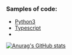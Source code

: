 ### Samples of code:

-  [Python3](https://github.com/rtviii/ribosome.xyz-backend/blob/master/ribetl/ciftools/bsite_mixed.py)
-  [Typescript](https://github.com/rtviii/ribosome.xyz-backend/blob/master/ribetl/src/requestGqlProfile.ts)
-  
[![Anurag's GitHub stats](https://github-readme-stats.vercel.app/api?username=rtviii)](https://github.com/anuraghazra/github-readme-stats)
